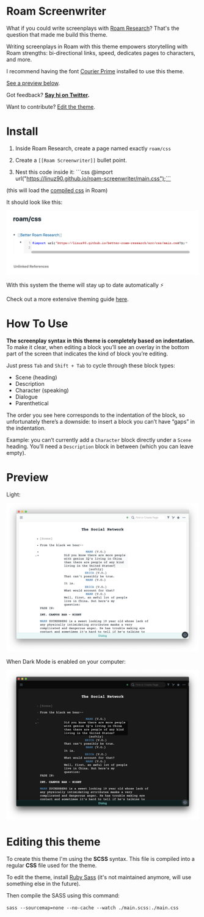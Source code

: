 # Roam Screenwriter

What if you could write screenplays with [Roam Research](https://roamresearch.com)? That's the question that made me build this theme.

Writing screenplays in Roam with this theme empowers storytelling with Roam strengths: bi-directional links, speed, dedicates pages to characters, and more.

I recommend having the font [Courier Prime](https://quoteunquoteapps.com/courierprime/) installed to use this theme.

[See a preview below](#preview).

Got feedback? **[Say hi on Twitter](https://twitter.com/linuz90).**

Want to contribute? [Edit the theme](#editing-this-theme).

# Install

1. Inside Roam Research, create a page named exactly `roam/css`

2. Create a `[[Roam Screenwriter]]` bullet point.

3. Nest this code inside it: \```css @import url("https://linuz90.github.io/roam-screenwriter/main.css");```

(this will load the [compiled css](https://linuz90.github.io/roam-screenwriter/main.css) in Roam)

It should look like this:

![](/assets/how-to.png)

With this system the theme will stay up to date automatically ⚡️

Check out a more extensive theming guide [here](https://nesslabs.com/roam-research-themes-custom-styling-css).

# How To Use

**The screenplay syntax in this theme is completely based on indentation.** To make it clear, when editing a block you’ll see an overlay in the bottom part of the screen that indicates the kind of block you’re editing.

Just press `Tab` and `Shift + Tab` to cycle through these block types:

* Scene (heading)
* Description
* Character (speaking)
* Dialogue
* Parenthetical

The order you see here corresponds to the indentation of the block, so unfortunately there’s a downside: to insert a block you can’t have “gaps” in the indentation.

Example: you can’t currently add a `Character` block directly under a `Scene` heading. You’ll need a `Description` block in between (which you can leave empty).

# Preview

Light:

![](/assets/preview-light.png)

When Dark Mode is enabled on your computer:

![](/assets/preview-dark.png)

# Editing this theme

To create this theme I'm using the **SCSS** syntax. This file is compiled into a regular **CSS** file used for the theme.

To edit the theme, install [Ruby Sass](https://github.com/sass/ruby-sass) (it's not maintained anymore, will use something else in the future).

Then compile the SASS using this command:

`sass --sourcemap=none --no-cache --watch ./main.scss:./main.css`
